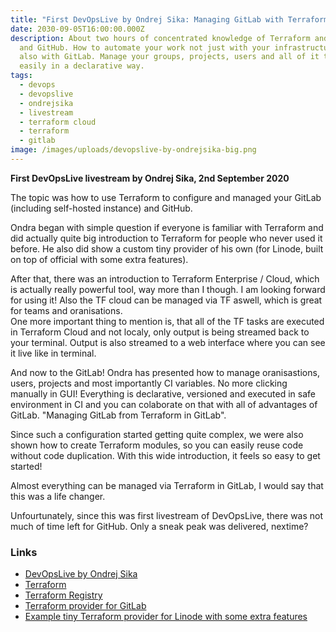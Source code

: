 ```yaml
---
title: "First DevOpsLive by Ondrej Sika: Managing GitLab with Terraform"
date: 2030-09-05T16:00:00.000Z
description: About two hours of concentrated knowledge of Terraform and GitLab
  and GitHub. How to automate your work not just with your infrastructure, but
  also with GitLab. Manage your groups, projects, users and all of it together
  easily in a declarative way.
tags:
  - devops
  - devopslive
  - ondrejsika
  - livestream
  - terraform cloud
  - terraform
  - gitlab
image: /images/uploads/devopslive-by-ondrejsika-big.png
---
```

**First DevOpsLive livestream by Ondrej Sika, 2nd September 2020**

The topic was how to use Terraform to configure and managed your GitLab (including self-hosted instance) and GitHub.

Ondra began with simple question if everyone is familiar with Terraform and did actually quite big introduction to Terraform for people who never used it before. He also did show a custom tiny provider of his own (for Linode, built on top of official with some extra features).

After that, there was an introduction to Terraform Enterprise / Cloud, which is actually really powerful tool, way more than I though. I am looking forward for using it! Also the TF cloud can be managed via TF aswell, which is great for teams and oranisations. \
One more important thing to mention is, that all of the TF tasks are executed in Terraform Cloud and not localy, only output is being streamed back to your terminal. Output is also streamed to a web interface where you can see it live like in terminal.

And now to the GitLab! Ondra has presented how to manage oranisastions, users, projects and most importantly CI variables. No more clicking manually in GUI! Everything is declarative, versioned and executed in safe environment in CI and you can colaborate on that with all of advantages of GitLab. "Managing GitLab from Terraform in GitLab".

Since such a configuration started getting quite complex, we were also shown how to create Terraform modules, so you can easily reuse code without code duplication. With this wide introduction, it feels so easy to get started!

Almost everything can be managed via Terraform in GitLab, I would say that this was a life changer.

Unfourtunately, since this was first livestream of DevOpsLive, there was not much of time left for GitHub. Only a sneak peak was delivered, nextime?

### Links

* [DevOpsLive by Ondrej Sika](https://ondrej-sika.cz/devopslive)
* [Terraform](https://www.terraform.io/)
* [Terraform Registry](https://registry.terraform.io/)
* [Terraform provider for GitLab](https://www.terraform.io/docs/providers/gitlab/index.html)
* [Example tiny Terraform provider for Linode with some extra features](<* https://github.com/ondrejsika/terraform-provider-linodex>)